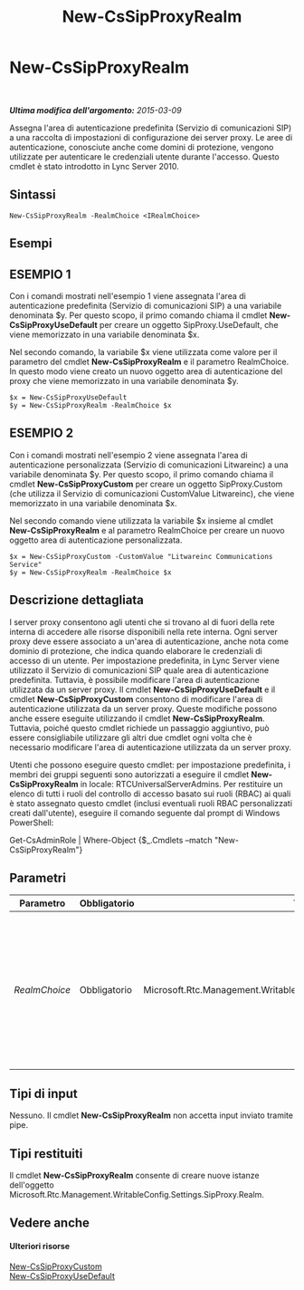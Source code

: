 ﻿---
title: New-CsSipProxyRealm
TOCTitle: New-CsSipProxyRealm
ms:assetid: fedf9c71-5a23-4818-9f98-db5008a2ba74
ms:mtpsurl: https://technet.microsoft.com/it-it/library/Gg413084(v=OCS.15)
ms:contentKeyID: 49302583
ms.date: 08/24/2015
mtps_version: v=OCS.15
ms.translationtype: HT
---

# New-CsSipProxyRealm

 

_**Ultima modifica dell'argomento:** 2015-03-09_

Assegna l'area di autenticazione predefinita (Servizio di comunicazioni SIP) a una raccolta di impostazioni di configurazione dei server proxy. Le aree di autenticazione, conosciute anche come domini di protezione, vengono utilizzate per autenticare le credenziali utente durante l'accesso. Questo cmdlet è stato introdotto in Lync Server 2010.

## Sintassi

    New-CsSipProxyRealm -RealmChoice <IRealmChoice>

## Esempi

## ESEMPIO 1

Con i comandi mostrati nell'esempio 1 viene assegnata l'area di autenticazione predefinita (Servizio di comunicazioni SIP) a una variabile denominata $y. Per questo scopo, il primo comando chiama il cmdlet **New-CsSipProxyUseDefault** per creare un oggetto SipProxy.UseDefault, che viene memorizzato in una variabile denominata $x.

Nel secondo comando, la variabile $x viene utilizzata come valore per il parametro del cmdlet **New-CsSipProxyRealm** e il parametro RealmChoice. In questo modo viene creato un nuovo oggetto area di autenticazione del proxy che viene memorizzato in una variabile denominata $y.

    $x = New-CsSipProxyUseDefault
    $y = New-CsSipProxyRealm -RealmChoice $x

## ESEMPIO 2

Con i comandi mostrati nell'esempio 2 viene assegnata l'area di autenticazione personalizzata (Servizio di comunicazioni Litwareinc) a una variabile denominata $y. Per questo scopo, il primo comando chiama il cmdlet **New-CsSipProxyCustom** per creare un oggetto SipProxy.Custom (che utilizza il Servizio di comunicazioni CustomValue Litwareinc), che viene memorizzato in una variabile denominata $x.

Nel secondo comando viene utilizzata la variabile $x insieme al cmdlet **New-CsSipProxyRealm** e al parametro RealmChoice per creare un nuovo oggetto area di autenticazione personalizzata.

    $x = New-CsSipProxyCustom -CustomValue "Litwareinc Communications Service"
    $y = New-CsSipProxyRealm -RealmChoice $x

## Descrizione dettagliata

I server proxy consentono agli utenti che si trovano al di fuori della rete interna di accedere alle risorse disponibili nella rete interna. Ogni server proxy deve essere associato a un'area di autenticazione, anche nota come dominio di protezione, che indica quando elaborare le credenziali di accesso di un utente. Per impostazione predefinita, in Lync Server viene utilizzato il Servizio di comunicazioni SIP quale area di autenticazione predefinita. Tuttavia, è possibile modificare l'area di autenticazione utilizzata da un server proxy. Il cmdlet **New-CsSipProxyUseDefault** e il cmdlet **New-CsSipProxyCustom** consentono di modificare l'area di autenticazione utilizzata da un server proxy. Queste modifiche possono anche essere eseguite utilizzando il cmdlet **New-CsSipProxyRealm**. Tuttavia, poiché questo cmdlet richiede un passaggio aggiuntivo, può essere consigliabile utilizzare gli altri due cmdlet ogni volta che è necessario modificare l'area di autenticazione utilizzata da un server proxy.

Utenti che possono eseguire questo cmdlet: per impostazione predefinita, i membri dei gruppi seguenti sono autorizzati a eseguire il cmdlet **New-CsSipProxyRealm** in locale: RTCUniversalServerAdmins. Per restituire un elenco di tutti i ruoli del controllo di accesso basato sui ruoli (RBAC) ai quali è stato assegnato questo cmdlet (inclusi eventuali ruoli RBAC personalizzati creati dall'utente), eseguire il comando seguente dal prompt di Windows PowerShell:

Get-CsAdminRole | Where-Object {$\_.Cmdlets –match "New-CsSipProxyRealm"}

## Parametri


<table>
<colgroup>
<col style="width: 25%" />
<col style="width: 25%" />
<col style="width: 25%" />
<col style="width: 25%" />
</colgroup>
<thead>
<tr class="header">
<th>Parametro</th>
<th>Obbligatorio</th>
<th>Tipo</th>
<th>Descrizione</th>
</tr>
</thead>
<tbody>
<tr class="odd">
<td><p><em>RealmChoice</em></p></td>
<td><p>Obbligatorio</p></td>
<td><p>Microsoft.Rtc.Management.WritableConfig.Settings.SipProxy.IRealmChoice</p></td>
<td><p>Oggetto che rappresenta l'area di autenticazione che deve essere utilizzata da un server proxy. È necessario creare RealmChoice utilizzando il cmdlet <strong>New-CsSipProxyUseDefault</strong> o il cmdlet <strong>New-CsSipProxyCustom</strong>.</p></td>
</tr>
</tbody>
</table>


## Tipi di input

Nessuno. Il cmdlet **New-CsSipProxyRealm** non accetta input inviato tramite pipe.

## Tipi restituiti

Il cmdlet **New-CsSipProxyRealm** consente di creare nuove istanze dell'oggetto Microsoft.Rtc.Management.WritableConfig.Settings.SipProxy.Realm.

## Vedere anche

#### Ulteriori risorse

[New-CsSipProxyCustom](new-cssipproxycustom.md)  
[New-CsSipProxyUseDefault](new-cssipproxyusedefault.md)

